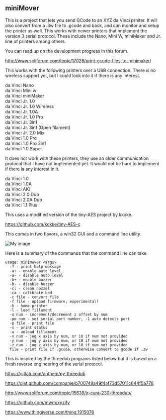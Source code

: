 ## miniMover

This is a project that lets you send GCode to an XYZ da Vinci prniter.  It will also convert from a .3w file to .gcode and back, and can monitor and setup the printer as well.  This works with newer printers that implement the version 3 serial protocol. These include the Nano, Mini W, miniMaker and Jr. line of printers among others.

You can read up on the development progress in this forum.

http://www.soliforum.com/topic/17028/print-gcode-files-to-minimaker/

This works with the following printers over a USB connection.  There is no wireless support yet, but I could look into it if there is any interest.

   da Vinci Nano  
   da Vinci Mini w  
   da Vinci miniMaker  
   da Vinci Jr. 1.0  
   da Vinci Jr. 1.0 Wireless  
   da Vinci Jr. 1.0A  
   da Vinci Jr. 1.0 Pro  
   da Vinci Jr. 3in1  
   da Vinci Jr. 3in1 (Open filament)  
   da Vinci Jr. 2.0 Mix  
   da Vinci 1.0 Pro  
   da Vinci 1.0 Pro 3in1  
   da Vinci 1.0 Super  

It does not work with these printers, they use an older communication protocol that I have not implemented yet. It would not be hard to implement if there is any interest in it.

   da Vinci 1.0  
   da Vinci 1.0A  
   da Vinci AIO  
   da Vinci 2.0 Duo  
   da Vinci 2.0A Duo  
   da Vinci 1.1 Plus  

This uses a modified version of the tiny-AES project by kkoke.

https://github.com/kokke/tiny-AES-c

This comes in two flavors, a win32 GUI and a command line utility.

![My image](http://soliforum.com/i/?PDJlohX.png)

Here is a summary of the commands that the command line can take.

```
usage: miniMover <args>
  -? - print help message
  -a+ - enable auto level
  -a- - disable auto level
  -b+ - enable buzzer
  -b- - disable buzzer
  -cl - clean nozzel
  -ca - calibrate bed
  -c file - convert file
  -f file - upload firmware, experimental!
  -h - home printer
  -l - load fillament
  -o num - increment/decrement z offset by num
  -po num - set serial port number, -1 auto detects port
  -p file - print file
  -s - print status
  -u - unload fillament
  -x num - jog x axis by num, or 10 if num not provided
  -y num - jog y axis by num, or 10 if num not provided
  -z num - jog z axis by num, or 10 if num not provided
  file - print file if .gcode, otherwise convert to gcode if .3w
```

This is inspired by the threedub programs listed below but it is based on a fresh reverse engineering of the serial protocol.

https://gitlab.com/anthem/py-threedub

https://gist.github.com/companje/b700748a49f4af73d57011c644f5a778

http://www.soliforum.com/topic/15639/jr-cura-230-threedub/

https://github.com/mwm/xyzify

https://www.thingiverse.com/thing:1915076
